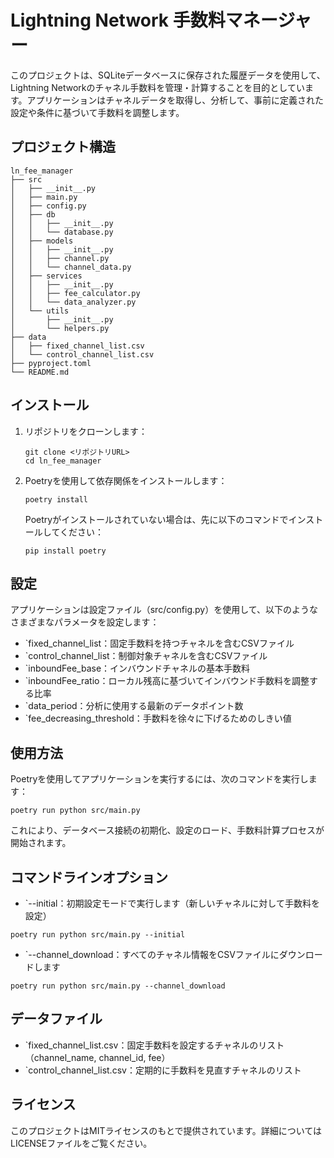 # Lightning Network 手数料マネージャー

このプロジェクトは、SQLiteデータベースに保存された履歴データを使用して、Lightning Networkのチャネル手数料を管理・計算することを目的としています。アプリケーションはチャネルデータを取得し、分析して、事前に定義された設定や条件に基づいて手数料を調整します。

## プロジェクト構造

```
ln_fee_manager
├── src
│   ├── __init__.py
│   ├── main.py
│   ├── config.py
│   ├── db
│   │   ├── __init__.py
│   │   └── database.py
│   ├── models
│   │   ├── __init__.py
│   │   ├── channel.py
│   │   └── channel_data.py
│   ├── services
│   │   ├── __init__.py
│   │   ├── fee_calculator.py
│   │   └── data_analyzer.py
│   └── utils
│       ├── __init__.py
│       └── helpers.py
├── data
│   ├── fixed_channel_list.csv
│   └── control_channel_list.csv
├── pyproject.toml
└── README.md
```

## インストール

1. リポジトリをクローンします：
   ```
   git clone <リポジトリURL>
   cd ln_fee_manager
   ```

2. Poetryを使用して依存関係をインストールします：
   ```
   poetry install
   ```

   Poetryがインストールされていない場合は、先に以下のコマンドでインストールしてください：

   ```
   pip install poetry
   ```

## 設定

アプリケーションは設定ファイル（src/config.py）を使用して、以下のようなさまざまなパラメータを設定します：

- `fixed_channel_list：固定手数料を持つチャネルを含むCSVファイル
- `control_channel_list：制御対象チャネルを含むCSVファイル
- `inboundFee_base：インバウンドチャネルの基本手数料
- `inboundFee_ratio：ローカル残高に基づいてインバウンド手数料を調整する比率
- `data_period：分析に使用する最新のデータポイント数
- `fee_decreasing_threshold：手数料を徐々に下げるためのしきい値

## 使用方法

Poetryを使用してアプリケーションを実行するには、次のコマンドを実行します：
```
poetry run python src/main.py
```

これにより、データベース接続の初期化、設定のロード、手数料計算プロセスが開始されます。

## コマンドラインオプション

- `--initial：初期設定モードで実行します（新しいチャネルに対して手数料を設定）
```
poetry run python src/main.py --initial
```

- `--channel_download：すべてのチャネル情報をCSVファイルにダウンロードします
```
poetry run python src/main.py --channel_download
```

## データファイル  

- `fixed_channel_list.csv：固定手数料を設定するチャネルのリスト（channel_name, channel_id, fee）
- `control_channel_list.csv：定期的に手数料を見直すチャネルのリスト

## ライセンス

このプロジェクトはMITライセンスのもとで提供されています。詳細についてはLICENSEファイルをご覧ください。